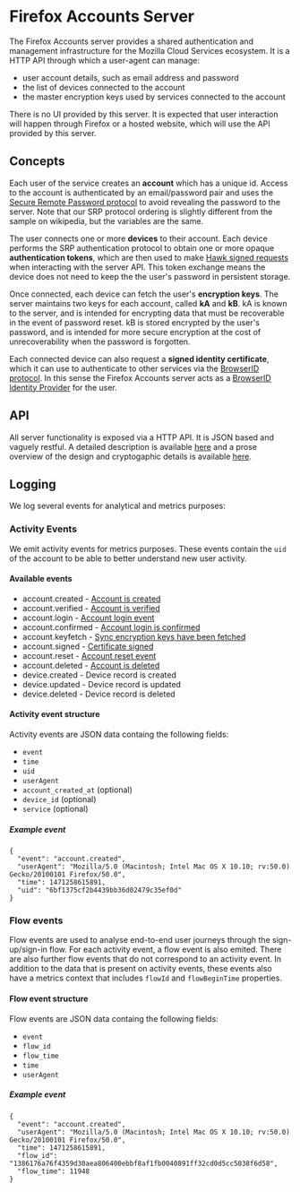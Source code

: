 # Firefox Accounts Server

The Firefox Accounts server provides a shared authentication and management infrastructure for the Mozilla Cloud Services ecosystem. It is a HTTP API through which a user-agent can manage:

- user account details, such as email address and password
- the list of devices connected to the account
- the master encryption keys used by services connected to the account

There is no UI provided by this server. It is expected that user interaction will happen through Firefox or a hosted website, which will use the API provided by this server.

## Concepts

Each user of the service creates an **account** which has a unique id. Access to the account is authenticated by an email/password pair and uses the [Secure Remote Password protocol](https://en.wikipedia.org/wiki/Secure_Remote_Password_protocol) to avoid revealing the password to the server. Note that our SRP protocol ordering is slightly different from the sample on wikipedia, but the variables are the same.

The user connects one or more **devices** to their account. Each device performs the SRP authentication protocol to obtain one or more opaque **authentication tokens**, which are then used to make [Hawk signed requests](https://github.com/hueniverse/hawk/) when interacting with the server API. This token exchange means the device does not need to keep the the user's password in persistent storage.

Once connected, each device can fetch the user's **encryption keys**. The server maintains two keys for each account, called **kA** and **kB**. kA is known to the server, and is intended for encrypting data that must be recoverable in the event of password reset. kB is stored encrypted by the user's password, and is intended for more secure encryption at the cost of unrecoverability when the password is forgotten.

Each connected device can also request a **signed identity certificate**, which it can use to authenticate to other services via the [BrowserID protocol](https://login.persona.org/). In this sense the Firefox Accounts server acts as a [BrowserID Identity Provider](https://developer.mozilla.org/en-US/Persona/Identity_Provider_Overview) for the user.

## API

All server functionality is exposed via a HTTP API. It is JSON based and vaguely restful. A detailed description is available [here](./api.md) and a prose overview of the design and cryptogaphic details is available [here](https://wiki.mozilla.org/Identity/AttachedServices/KeyServerProtocol).

## Logging

We log several events for analytical and metrics purposes:

### Activity Events

We emit activity events for metrics purposes.
These events contain the `uid` of the account to be able to better understand new user activity.

#### Available events

- account.created - [Account is created](api.md#post-v1accountcreate)
- account.verified - [Account is verified](api.md#post-v1recovery_emailverify_code)
- account.login - [Account login event](api.md#post-v1accountlogin)
- account.confirmed - [Account login is confirmed](api.md#post-v1recovery_emailverify_code)
- account.keyfetch - [Sync encryption keys have been fetched](api.md#get-v1accountkeys)
- account.signed - [Certificate signed](api.md#post-v1certificatesign)
- account.reset - [Account reset event](api.md#post-v1accountreset)
- account.deleted - [Account is deleted](api.md#post-v1accountdestroy)
- device.created - Device record is created
- device.updated - Device record is updated
- device.deleted - Device record is deleted

#### Activity event structure

Activity events are JSON data
containg the following fields:

- `event`
- `time`
- `uid`
- `userAgent`
- `account_created_at` (optional)
- `device_id` (optional)
- `service` (optional)

##### Example event

```
{
  "event": "account.created",
  "userAgent": "Mozilla/5.0 (Macintosh; Intel Mac OS X 10.10; rv:50.0) Gecko/20100101 Firefox/50.0",
  "time": 1471258615891,
  "uid": "6bf1375cf2b4439bb36d02479c35ef0d"
}
```

### Flow events

Flow events are used to analyse
end-to-end user journeys
through the sign-up/sign-in flow.
For each activity event,
a flow event is also emited.
There are also further flow events
that do not correspond to an activity event.
In addition to the data that is present on activity events,
these events also have a metrics context
that includes `flowId` and `flowBeginTime` properties.

#### Flow event structure

Flow events are JSON data
containg the following fields:

- `event`
- `flow_id`
- `flow_time`
- `time`
- `userAgent`

##### Example event

```
{
  "event": "account.created",
  "userAgent": "Mozilla/5.0 (Macintosh; Intel Mac OS X 10.10; rv:50.0) Gecko/20100101 Firefox/50.0",
  "time": 1471258615891,
  "flow_id": "1386176a76f4359d30aea806400ebbf8af1fb0040891ff32cd0d5cc5038f6d58",
  "flow_time": 11948
}
```
